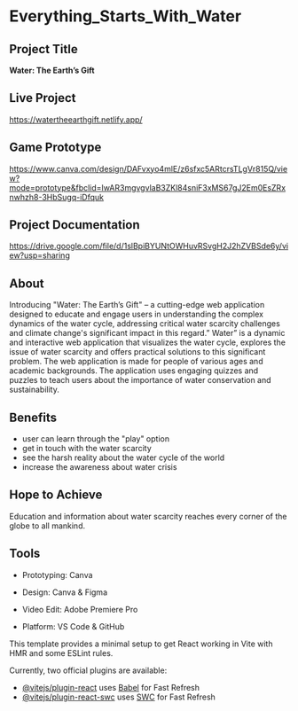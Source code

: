 # Everything_Starts_With_Water
## Project Title
**Water: The Earth’s Gift**

## Live Project
https://watertheearthgift.netlify.app/

## Game Prototype
https://www.canva.com/design/DAFvxyo4mlE/z6sfxc5ARtcrsTLgVr815Q/view?mode=prototype&fbclid=IwAR3mgvgvlaB3ZKl84sniF3xMS67gJ2Em0EsZRxnwhzh8-3HbSugq-iDfquk

## Project Documentation
https://drive.google.com/file/d/1slBpiBYUNtOWHuvRSvgH2J2hZVBSde6y/view?usp=sharing

## About
Introducing "Water: The Earth’s Gift" – a cutting-edge web application designed to educate and engage users in understanding the complex dynamics of the water cycle, addressing critical water scarcity challenges and climate change's significant impact in this regard.” Water” is a dynamic and interactive web application that visualizes the water cycle, explores the issue of water scarcity and offers practical solutions to this significant problem. The web application is made for people of various ages and academic backgrounds. The application uses engaging quizzes and puzzles to teach users about the importance of water conservation and sustainability.

## Benefits
* user can learn through the "play" option
* get in touch with the water scarcity
* see the harsh reality about the water cycle of the world
* increase the awareness about water crisis
## Hope to Achieve
Education and information about water scarcity reaches every corner of the globe to all mankind.

## Tools

  * Prototyping: Canva

  * Design: Canva & Figma

  * Video Edit: Adobe Premiere Pro

  * Platform: VS Code & GitHub


This template provides a minimal setup to get React working in Vite with HMR and some ESLint rules.


Currently, two official plugins are available:


- [@vitejs/plugin-react](https://github.com/vitejs/vite-plugin-react/blob/main/packages/plugin-react/README.md) uses [Babel](https://babeljs.io/) for Fast Refresh
- [@vitejs/plugin-react-swc](https://github.com/vitejs/vite-plugin-react-swc) uses [SWC](https://swc.rs/) for Fast Refresh
